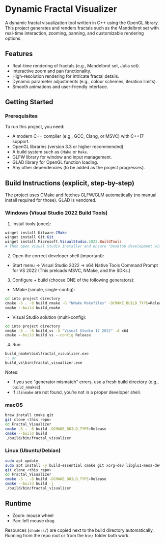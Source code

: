# Dynamic Fractal Visualizer

A dynamic fractal visualization tool written in C++ using the OpenGL library. This project generates and renders fractals such as the Mandelbrot set with real-time interaction, zooming, panning, and customizable rendering options.

## Features

- Real-time rendering of fractals (e.g., Mandelbrot set, Julia set).
- Interactive zoom and pan functionality.
- High-resolution rendering for intricate fractal details.
- Dynamic parameter adjustments (e.g., colour schemes, iteration limits).
- Smooth animations and user-friendly interface.

## Getting Started

### Prerequisites

To run this project, you need:

- A modern C++ compiler (e.g., GCC, Clang, or MSVC) with C++17 support.
- OpenGL libraries (version 3.3 or higher recommended).
- A build system such as `CMake` or `Make`.
- GLFW library for window and input management.
- GLAD library for OpenGL function loading.
- Any other dependencies (to be added as the project progresses).

## Build Instructions (explicit, step-by-step)

The project uses CMake and fetches GLFW/GLM automatically (no manual install required for those). GLAD is vendored.

### Windows (Visual Studio 2022 Build Tools)

1) Install tools (once):

```powershell
winget install Kitware.CMake
winget install Git.Git
winget install Microsoft.VisualStudio.2022.BuildTools
# Then open Visual Studio Installer and ensure "Desktop development with C++" workload is installed
```

2) Open the correct developer shell (important):

- Start menu → Visual Studio 2022 → x64 Native Tools Command Prompt for VS 2022
  (This preloads MSVC, NMake, and the SDKs.)

3) Configure + build (choose ONE of the following generators):

- NMake (simple, single-config):
```cmd
cd into project directory
cmake -S . -B build_nmake -G "NMake Makefiles" -DCMAKE_BUILD_TYPE=Release
cmake --build build_nmake
```

- Visual Studio solution (multi-config):
```cmd
cd into project directory
cmake -S . -B build_vs -G "Visual Studio 17 2022" -A x64
cmake --build build_vs --config Release
```

4) Run:

```cmd
build_nmake\bin\fractal_visualizer.exe
:: or
build_vs\bin\fractal_visualizer.exe
```

Notes:
- If you see "generator mismatch" errors, use a fresh build directory (e.g., `build_nmake2`).
- If `cl`/`nmake` are not found, you’re not in a proper developer shell.

### macOS

```bash
brew install cmake git
git clone <this repo>
cd Fractal_Visualizer
cmake -S . -B build -DCMAKE_BUILD_TYPE=Release
cmake --build build
./build/bin/fractal_visualizer
```

### Linux (Ubuntu/Debian)

```bash
sudo apt update
sudo apt install -y build-essential cmake git xorg-dev libglu1-mesa-dev
git clone <this repo>
cd Fractal_Visualizer
cmake -S . -B build -DCMAKE_BUILD_TYPE=Release
cmake --build build -j
./build/bin/fractal_visualizer
```

## Runtime

- Zoom: mouse wheel
- Pan: left mouse drag

Resources (`shaders/`) are copied next to the build directory automatically. Running from the repo root or from the `bin/` folder both work.
